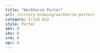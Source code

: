```yaml
---
title: "Workhorse Porter"
url: /victory-brewing/workhorse-porter/
category: Irish Ale
style: Porter
abv: 0
ibu: 0
srm: 0
upc: 0
---
```


